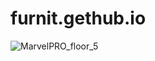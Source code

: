 # furnit.gethub.io
![MarvelPRO_floor_5](https://github.com/prazart/furnit.gethub.io/assets/151387647/54d197a6-9aea-40b7-88ce-6bd4b0a79881)

